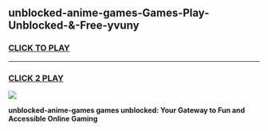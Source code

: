 
## unblocked-anime-games-Games-Play-Unblocked-&-Free-yvuny
<h3>
<a href="https://premium76.site?title=unblocked-anime-games&ref=24A">CLICK TO PLAY</a></h3>
<hr>

<h3>
<a href="https://premium76.site?title=unblocked-anime-games&ref=24A">CLICK 2 PLAY</a>
  
</h3>

<a href="https://premium76.site?title=unblocked-anime-games&ref=24A"><img src="https://clearcache.store/games.png"></a>


**unblocked-anime-games games unblocked: Your Gateway to Fun and Accessible Online Gaming**
